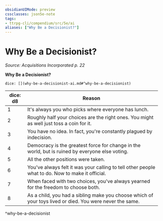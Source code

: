 ```yaml
---
obsidianUIMode: preview
cssclasses: json5e-note
tags:
- ttrpg-cli/compendium/src/5e/ai
aliases: ["Why Be a Decisionist?"]
---
```

# Why Be a Decisionist?
*Source: Acquisitions Incorporated p. 22* 

**Why Be a Decisionist?**

`dice: [](why-be-a-decisionist-ai.md#^why-be-a-decisionist)`

| dice: d8 | Reason |
|----------|--------|
| 1 | It's always you who picks where everyone has lunch. |
| 2 | Roughly half your choices are the right ones. You might as well just toss a coin for it. |
| 3 | You have no idea. In fact, you're constantly plagued by indecision. |
| 4 | Democracy is the greatest force for change in the world, but is ruined by everyone else voting. |
| 5 | All the other positions were taken. |
| 6 | You've always felt it was your calling to tell other people what to do. Now to make it official. |
| 7 | When faced with two choices, you've always yearned for the freedom to choose both. |
| 8 | As a child, you had a sibling make you choose which of your toys lived or died. You were never the same. |
^why-be-a-decisionist